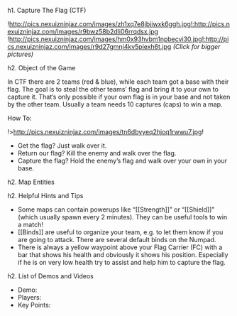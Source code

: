 h1. Capture The Flag (CTF)

!http://pics.nexuizninjaz.com/images/zh1xq7e8jbjjwxk6ggh.jpg!:http://pics.nexuizninjaz.com/images/r9bwz58b2dli06rrqdsx.jpg !http://pics.nexuizninjaz.com/images/hm0x93hvbm1npbecvi30.jpg!:http://pics.nexuizninjaz.com/images/r9d27gmnj4kv5piexh6t.jpg
_(Click for bigger pictures)_

h2. Object of the Game

In CTF there are 2 teams (red & blue), while each team got a base with their flag. The goal is to steal the other teams’ flag and bring it to your own to capture it. That’s only possible if your own flag is in your base and not taken by the other team. Usually a team needs 10 captures (caps) to win a map.

How To:

!>http://pics.nexuizninjaz.com/images/tn6dbyyeq2hjoq1rwwu7.jpg!

-	Get the flag? Just walk over it.
-	Return our flag? Kill the enemy and walk over the flag.
-	Capture the flag? Hold the enemy’s flag and walk over your own in your base.

h2. Map Entities

<Insert Map Entities here>

h2. Helpful Hints and Tips

-	Some maps can contain powerups like “[[Strength]]” or “[[Shield]]” (which usually spawn every 2 minutes). They can be useful tools to win a match!
-	[[Binds]] are useful to organize your team, e.g. to let them know if you are going to attack. There are several default binds on the Numpad.
-	There is always a yellow waypoint above your Flag Carrier (FC) with a bar that shows his health and obviously it shows his position. Especially if he is on very low health try to assist and help him to capture the flag.

h2. List of Demos and Videos

* Demo: <Insert Demo or Video Here>
* Players: <Insert Player Names Here>
* Key Points: <Insert key points in match here>
